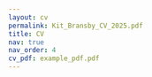 ```yaml
---
layout: cv
permalink: Kit_Bransby_CV_2025.pdf
title: CV
nav: true
nav_order: 4
cv_pdf: example_pdf.pdf
---
```

